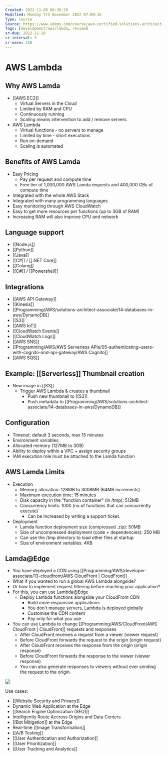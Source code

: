 ```yaml
---
Created: 2022-11-08 08:36:20
Modified: Monday 7th November 2022 07:09:16
Type: course
Source: https://www.udemy.com/course/aws-certified-solutions-architect-associate-saa-c01/?xref=E0Aed11STH4LPUQvCz0GJFABTmM=
Tags: [development/aws/labda, review]
sr-due: 2022-11-10
sr-interval: 3
sr-ease: 250
---
```


# AWS Lambda

## Why AWS Lamda

- [[AWS EC2]]
    - Virtual Servers in the Cloud
    - Limited by RAM and CPU
    - Continuously running
    - Scaling means intervention to add / remove servers
- AWS Lambda
    - Virtual functions - no servers to manage
    - Limited by time - short executions
    - Run on-demand
    - Scaling is automated

## Benefits of AWS Lamda

- Easy Pricing
    - Pay per request and compute time
    - Free tier of 1,000,000 AWS Lamda requests and 400,000 GBs of compute time
- Integrated with the whole AWS Stack
- Integrated with many programming languages
- Easy monitoring through AWS CloudWatch
- Easy to get more resources per functions (up to 3GB of RAM)
- Increasing RAM will also improve CPU and network

## Language support

- [[Node.js]]
- [[Python]]
- [[Java]]
- [[C#]] / [[.NET Core]]
- [[Golang]]
- [[C#]] / [[Powershell]]

## Integrations 

- [[AWS API Gateway]]
- [[Kinesis]]
- [[Programming/AWS/solutions-architect-associate/14-databases-in-aws/DynamoDB]]
- [[S3]]
- [[AWS IoT]]
- [[CloudWatch Events]]
- [[CloudWatch Logs]]
- [[AWS SNS]]
- [[Programming/AWS/AWS Serverless APIs/05-authenticating-users-with-cognito-and-api-gateway/AWS Cognito]]
- [[AWS SQS]]

## Example: [[Serverless]] Thumbnail creation

- New image in [[S3]] 
    - Trigger AWS Lambda & creates a thumbnail 
        - Push new thumbnail to [[S3]]
        - Push metadata to [[Programming/AWS/solutions-architect-associate/14-databases-in-aws/DynamoDB]]

## Configuration

- Timeout: default 3 seconds, max 15 minutes
- Environment variables
- Allocated memory (127MB to 3GB)
- Ability to deploy within a VPC + assign security groups
- IAM execution role must be attached to the Lamda function

## AWS Lamda Limits

- Execution
    - Memory allocation: 128MB to 3008MB (64MB increments)
    - Maximum execution time: 15 minutes
    - Disk capacity in the "function container" (in /tmp): 512MB
    - Concurrency limits: 1000 (no of functions that can concurrently execute)
        - Can be increased by writing a support ticket.
- Deployment 
    - Lamda function deployment size (compressed .zip): 50MB
    - Size of uncompressed deployment (code + dependencies): 250 MB
    - Can use the /tmp directory to load other files at startup
    - Size of environment variables: 4KB

## Lamda@Edge

- You have deployed a CDN using [[Programming/AWS/developer-associate/13-cloudfront/AWS CloudFront | CloudFront]]
- What if you wanted to run a global AWS Lambda alongside?
- Or how to implement request filtering before reaching your application?
- For this, you can use Lambda@Edge
    - Deploy Lambda functions alongside your CloudFront CDN
        - Build more responsive applications
        - You don't manage servers, Lambda is deployed globally
        - Customise the CDN content
        - Pay only for what you use
- You can use Lambda to change [[Programming/AWS/CloudFront/AWS CloudFront | CloudFront]] requests and responses
    - After CloudFront receives a request from a viewer (viewer request)
    - Before CloudFront forwards the request to the origin (origin request)
    - After CloudFront receives the response from the origin (origin response)
    - Before CloudFront forwards the response to the viewer (viewer response)
    - You can also generate responses to viewers without ever sending the request to the origin.

![](2019-12-31-12-05-18.png)
    

Use cases:
- [[Website Security and Privacy]]
- Dynamic Web Application at the Edge
- [[Search Engine Optimization (SEO)]]
- Intelligently Route Accross Origins and Data Centers
- [[Bot Mitigation]] at the Edge
- Real-time [[Image Transformation]]
- [[A/B Testing]]
- [[User Authentication and Authorization]]
- [[User Prioritization]]
- [[User Tracking and Analytics]]